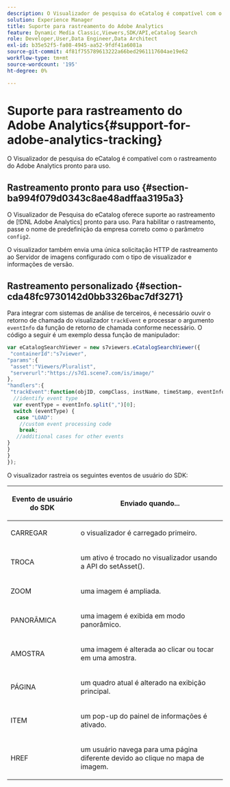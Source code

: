 ```yaml
---
description: O Visualizador de pesquisa do eCatalog é compatível com o rastreamento do Adobe Analytics pronto para uso.
solution: Experience Manager
title: Suporte para rastreamento do Adobe Analytics
feature: Dynamic Media Classic,Viewers,SDK/API,eCatalog Search
role: Developer,User,Data Engineer,Data Architect
exl-id: b35e52f5-fa08-4945-aa52-9fdf41a6081a
source-git-commit: 4f81f755789613222a66bed2961117604ae19e62
workflow-type: tm+mt
source-wordcount: '195'
ht-degree: 0%

---
```


# Suporte para rastreamento do Adobe Analytics{#support-for-adobe-analytics-tracking}

O Visualizador de pesquisa do eCatalog é compatível com o rastreamento do Adobe Analytics pronto para uso.

## Rastreamento pronto para uso {#section-ba994f079d0343c8ae48adffaa3195a3}

O Visualizador de Pesquisa do eCatalog oferece suporte ao rastreamento de [!DNL Adobe Analytics] pronto para uso. Para habilitar o rastreamento, passe o nome de predefinição da empresa correto como o parâmetro `config2`.

O visualizador também envia uma única solicitação HTTP de rastreamento ao Servidor de imagens configurado com o tipo de visualizador e informações de versão.

## Rastreamento personalizado {#section-cda48fc9730142d0bb3326bac7df3271}

Para integrar com sistemas de análise de terceiros, é necessário ouvir o retorno de chamada do visualizador `trackEvent` e processar o argumento `eventInfo` da função de retorno de chamada conforme necessário. O código a seguir é um exemplo dessa função de manipulador:

```javascript {.line-numbers}
var eCatalogSearchViewer = new s7viewers.eCatalogSearchViewer({ 
 "containerId":"s7viewer", 
"params":{ 
 "asset":"Viewers/Pluralist", 
 "serverurl":"https://s7d1.scene7.com/is/image/" 
}, 
"handlers":{ 
 "trackEvent":function(objID, compClass, instName, timeStamp, eventInfo) { 
  //identify event type 
  var eventType = eventInfo.split(",")[0]; 
  switch (eventType) { 
   case "LOAD": 
    //custom event processing code 
    break; 
   //additional cases for other events 
} 
} 
} 
});
```

O visualizador rastreia os seguintes eventos de usuário do SDK:

<table id="table_5D090E6614974D968E1A93B5727D859C"> 
 <thead> 
  <tr> 
   <th colname="col1" class="entry"> <p>Evento de usuário do SDK </p> </th> 
   <th colname="col2" class="entry"> <p>Enviado quando... </p> </th> 
  </tr> 
 </thead>
 <tbody> 
  <tr> 
   <td colname="col1"> <p> <span class="codeph"> CARREGAR </span> </p> </td> 
   <td colname="col2"> <p>o visualizador é carregado primeiro. </p> </td> 
  </tr> 
  <tr> 
   <td colname="col1"> <p> <span class="codeph"> TROCA </span> </p> </td> 
   <td colname="col2"> <p>um ativo é trocado no visualizador usando a API </span> do <span class="codeph"> setAsset(). </p> </td> 
  </tr> 
  <tr> 
   <td colname="col1"> <p> <span class="codeph"> ZOOM </span> </p> </td> 
   <td colname="col2"> <p> uma imagem é ampliada. </p> </td> 
  </tr> 
  <tr> 
   <td colname="col1"> <p> <span class="codeph"> PANORÂMICA </span> </p> </td> 
   <td colname="col2"> <p>uma imagem é exibida em modo panorâmico. </p> </td> 
  </tr> 
  <tr> 
   <td colname="col1"> <p> <span class="codeph"> AMOSTRA </span> </p> </td> 
   <td colname="col2"> <p> uma imagem é alterada ao clicar ou tocar em uma amostra. </p> </td> 
  </tr> 
  <tr> 
   <td colname="col1"> <p> <span class="codeph"> PÁGINA </span> </p> </td> 
   <td colname="col2"> <p> um quadro atual é alterado na exibição principal. </p> </td> 
  </tr> 
  <tr> 
   <td colname="col1"> <p> <span class="codeph"> ITEM </span> </p> </td> 
   <td colname="col2"> <p>um pop-up do painel de informações é ativado. </p> </td> 
  </tr> 
  <tr> 
   <td colname="col1"> <p> <span class="codeph"> HREF </span> </p> </td> 
   <td colname="col2"> <p>um usuário navega para uma página diferente devido ao clique no mapa de imagem. </p> </td> 
  </tr> 
 </tbody> 
</table>
